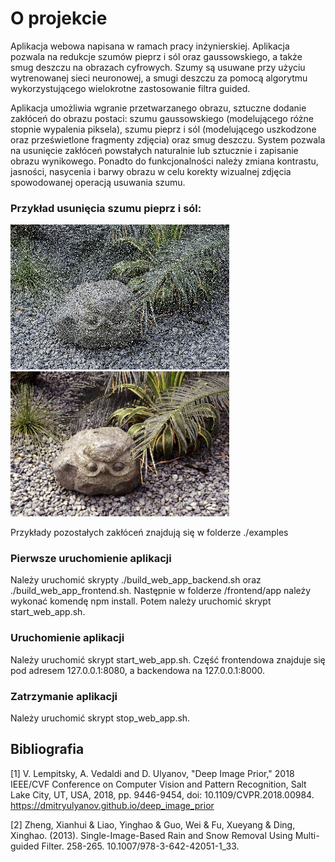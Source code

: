 # O projekcie
Aplikacja webowa napisana w ramach pracy inżynierskiej. Aplikacja pozwala na redukcje szumów pieprz i sól oraz gaussowskiego, a także smug deszczu na obrazach cyfrowych. Szumy są usuwane przy użyciu wytrenowanej sieci neuronowej, a smugi deszczu za pomocą algorytmu wykorzystującego wielokrotne zastosowanie filtra guided.

Aplikacja umożliwia wgranie przetwarzanego obrazu, sztuczne dodanie zakłóceń do obrazu postaci: szumu gaussowskiego (modelującego różne stopnie wypalenia piksela), szumu pieprz i sól (modelującego uszkodzone oraz prześwietlone fragmenty zdjęcia) oraz smug deszczu. System pozwala na usunięcie zakłóceń powstałych naturalnie lub sztucznie i zapisanie obrazu wynikowego. Ponadto do funkcjonalności należy zmiana kontrastu, jasności, nasycenia i barwy obrazu w celu korekty wizualnej zdjęcia spowodowanej operacją usuwania szumu.

### Przykład usunięcia szumu pieprz i sól:
<img src="https://github.com/jsz5/denoising_app/blob/master/examples/sp03/noise.JPG" alt="noise_image" width=350/>
<img src="https://github.com/jsz5/denoising_app/blob/master/examples/sp03/denoised.JPG" alt="denoised_image" width=350/>

Przykłady pozostałych zakłóceń znajdują się w folderze ./examples

### Pierwsze uruchomienie aplikacji
Należy uruchomić skrypty ./build_web_app_backend.sh oraz ./build_web_app_frontend.sh.
Następnie w folderze /frontend/app należy wykonać komendę npm install.
Potem należy uruchomić skrypt start_web_app.sh.

### Uruchomienie aplikacji
Należy uruchomić skrypt start_web_app.sh. Część frontendowa znajduje się pod adresem 127.0.0.1:8080, a backendowa na 127.0.0.1:8000.

### Zatrzymanie aplikacji
Należy uruchomić skrypt stop_web_app.sh.

## Bibliografia
<a id="1">[1]</a> 
V. Lempitsky, A. Vedaldi and D. Ulyanov, "Deep Image Prior," 2018 IEEE/CVF Conference on Computer Vision and Pattern Recognition, Salt Lake City, UT, USA, 2018, pp. 9446-9454, doi: 10.1109/CVPR.2018.00984. https://dmitryulyanov.github.io/deep_image_prior

<a id="2">[2]</a>
Zheng, Xianhui & Liao, Yinghao & Guo, Wei & Fu, Xueyang & Ding, Xinghao. (2013). Single-Image-Based Rain and Snow Removal Using Multi-guided Filter. 258-265. 10.1007/978-3-642-42051-1_33. 
